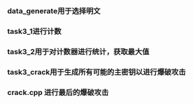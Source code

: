 ### data_generate用于选择明文
### task3_1进行计数
### task3_2用于对计数器进行统计，获取最大值
### task3_crack用于生成所有可能的主密钥以进行爆破攻击
### crack.cpp 进行最后的爆破攻击
